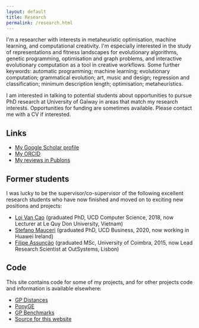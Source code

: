 ```yaml
---
layout: default
title: Research
permalink: /research.html
---
```


I'm a researcher with interests in metaheuristic optimisation,
machine learning, and computational creativity. I'm
especially interested in the study of representations and fitness
landscapes for evolutionary algorithms, genetic programming,
optimisation and graph problems, and interactive evolutionary
computation as a tool in creative workflows. Some further keywords: automatic programming; machine learning;
evolutionary computation; grammatical evolution; art, music and design; regression and
classification; minimum description length; optimisation;
metaheuristics.

I am interested in talking to potential students about opportunities
to pursue PhD research at University of Galway in areas that match my research
interests. Opportunities for 
funding are sometimes available. Please contact me with a CV if interested.


## Links

* [My Google Scholar profile](https://scholar.google.com/citations?user=nKNOv8oAAAAJ&hl=en)
* [My ORCID](http://orcid.org/0000-0002-1402-6995)
* [My reviews in Publons](https://publons.com/author/402776/james-mcdermott)

## Former students

I was lucky to be the supervisor/co-supervisor of the following excellent research students who have now finished and moved on to exciting new positions and projects:

* [Loi Van Cao](https://scholar.google.com/citations?user=7A6srrQAAAAJ&hl=en) (graduated PhD, UCD Computer Science, 2018, now Lecturer at Le Quy Don University, Vietnam)
* [Stefano Mauceri](https://scholar.google.com/citations?hl=en&user=386TpcYAAAAJ) (graduated PhD, UCD Business, 2020, now working in Huawei Ireland)
* [Filipe Assunção](https://scholar.google.com/citations?user=qg-jmM4AAAAJ&hl=en&oi=ao) (graduated MSc, University of Coimbra, 2015, now Lead Research Scientist at OutSystems, Lisbon)


## Code

This site contains code for some of my projects, and for other
projects code and information is available elsewhere:

* [GP Distances](https://github.com/jmmcd/GPDistance)
* [PonyGE](http://ponyge.googlecode.com)
* [GP Benchmarks](http://gpbenchmarks.org/)
* [Source for this website](https://github.com/jmmcd/jmmcd.github.com)
